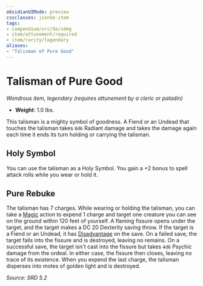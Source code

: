```yaml
---
obsidianUIMode: preview
cssclasses: json5e-item
tags:
- compendium/src/5e/xdmg
- item/attunement/required
- item/rarity/legendary
aliases: 
- "Talisman of Pure Good"
---
```

# Talisman of Pure Good
*Wondrous item, legendary (requires attunement by a cleric or paladin)*  

- **Weight**: 1.0 lbs.

This talisman is a mighty symbol of goodness. A Fiend or an Undead that touches the talisman takes `8d6` Radiant damage and takes the damage again each time it ends its turn holding or carrying the talisman.

## Holy Symbol

You can use the talisman as a Holy Symbol. You gain a +2 bonus to spell attack rolls while you wear or hold it.

## Pure Rebuke

The talisman has 7 charges. While wearing or holding the talisman, you can take a [Magic](rules/actions.md#Magic) action to expend 1 charge and target one creature you can see on the ground within 120 feet of yourself. A flaming fissure opens under the target, and the target makes a DC 20 Dexterity saving throw. If the target is a Fiend or an Undead, it has [Disadvantage](rules/variant-rules/disadvantage-xphb.md) on the save. On a failed save, the target falls into the fissure and is destroyed, leaving no remains. On a successful save, the target isn't cast into the fissure but takes `4d6` Psychic damage from the ordeal. In either case, the fissure then closes, leaving no trace of its existence. When you expend the last charge, the talisman disperses into motes of golden light and is destroyed.

*Source: SRD 5.2*